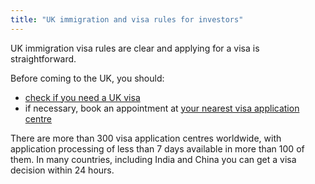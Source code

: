 ```yaml
---
title: "UK immigration and visa rules for investors"
---
```


UK immigration visa rules are clear and applying for a visa is straightforward.

Before coming to the UK, you should:
* [check if you need a UK visa](https://www.gov.uk/check-uk-visa)
* if necessary, book an appointment at [your nearest visa application centre](https://www.gov.uk/find-a-visa-application-centre)

There are more than 300 visa application centres worldwide, with application processing of less than 7 days available in more than 100 of them. In many countries, including India and China you can get a visa decision within 24 hours.
